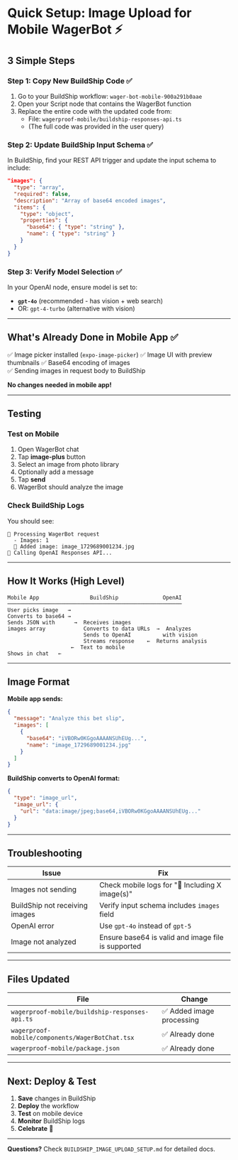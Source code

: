 # Quick Setup: Image Upload for Mobile WagerBot ⚡

## 3 Simple Steps

### Step 1: Copy New BuildShip Code ✅

1. Go to your BuildShip workflow: `wager-bot-mobile-900a291b0aae`
2. Open your Script node that contains the WagerBot function
3. Replace the entire code with the updated code from:
   - File: `wagerproof-mobile/buildship-responses-api.ts`
   - (The full code was provided in the user query)

### Step 2: Update BuildShip Input Schema ✅

In BuildShip, find your REST API trigger and update the input schema to include:

```json
"images": {
  "type": "array",
  "required": false,
  "description": "Array of base64 encoded images",
  "items": {
    "type": "object",
    "properties": {
      "base64": { "type": "string" },
      "name": { "type": "string" }
    }
  }
}
```

### Step 3: Verify Model Selection ✅

In your OpenAI node, ensure model is set to:
- **`gpt-4o`** (recommended - has vision + web search)
- OR: `gpt-4-turbo` (alternative with vision)

---

## What's Already Done in Mobile App ✅

✅ Image picker installed (`expo-image-picker`)
✅ Image UI with preview thumbnails
✅ Base64 encoding of images  
✅ Sending images in request body to BuildShip

**No changes needed in mobile app!**

---

## Testing

### Test on Mobile

1. Open WagerBot chat
2. Tap **image-plus** button
3. Select an image from photo library
4. Optionally add a message
5. Tap **send**
6. WagerBot should analyze the image

### Check BuildShip Logs

You should see:
```
📨 Processing WagerBot request
  - Images: 1
  📸 Added image: image_1729689001234.jpg
🚀 Calling OpenAI Responses API...
```

---

## How It Works (High Level)

```
Mobile App                BuildShip              OpenAI
───────────────────────────────────────────────────────
User picks image   →
Converts to base64 →
Sends JSON with      →  Receives images
images array            Converts to data URLs  →  Analyzes
                        Sends to OpenAI          with vision
                        Streams response    ←  Returns analysis
                    ←  Text to mobile      
Shows in chat   ←
```

---

## Image Format

**Mobile app sends:**
```json
{
  "message": "Analyze this bet slip",
  "images": [
    {
      "base64": "iVBORw0KGgoAAAANSUhEUg...",
      "name": "image_1729689001234.jpg"
    }
  ]
}
```

**BuildShip converts to OpenAI format:**
```json
{
  "type": "image_url",
  "image_url": {
    "url": "data:image/jpeg;base64,iVBORw0KGgoAAAANSUhEUg..."
  }
}
```

---

## Troubleshooting

| Issue | Fix |
|-------|-----|
| Images not sending | Check mobile logs for "📸 Including X image(s)" |
| BuildShip not receiving images | Verify input schema includes `images` field |
| OpenAI error | Use `gpt-4o` instead of `gpt-5` |
| Image not analyzed | Ensure base64 is valid and image file is supported |

---

## Files Updated

| File | Change |
|------|--------|
| `wagerproof-mobile/buildship-responses-api.ts` | ✅ Added image processing |
| `wagerproof-mobile/components/WagerBotChat.tsx` | ✅ Already done |
| `wagerproof-mobile/package.json` | ✅ Already done |

---

## Next: Deploy & Test

1. **Save** changes in BuildShip
2. **Deploy** the workflow
3. **Test** on mobile device
4. **Monitor** BuildShip logs
5. **Celebrate** 🎉

---

**Questions?** Check `BUILDSHIP_IMAGE_UPLOAD_SETUP.md` for detailed docs.
